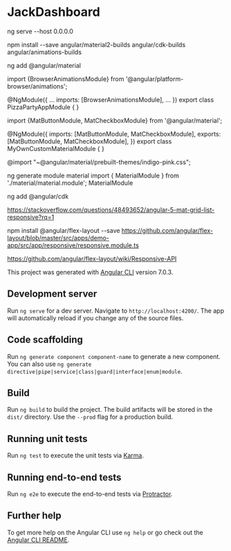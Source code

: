 # JackDashboard

ng serve --host 0.0.0.0

npm install --save angular/material2-builds angular/cdk-builds angular/animations-builds

ng add @angular/material


import {BrowserAnimationsModule} from '@angular/platform-browser/animations';

@NgModule({
  ...
  imports: [BrowserAnimationsModule],
  ...
})
export class PizzaPartyAppModule { }


import {MatButtonModule, MatCheckboxModule} from '@angular/material';

@NgModule({
  imports: [MatButtonModule, MatCheckboxModule],
  exports: [MatButtonModule, MatCheckboxModule],
})
export class MyOwnCustomMaterialModule { }


@import "~@angular/material/prebuilt-themes/indigo-pink.css";

<link href="https://fonts.googleapis.com/icon?family=Material+Icons" rel="stylesheet">

ng generate module material
import { MaterialModule } from './material/material.module';
MaterialModule

ng add @angular/cdk


https://stackoverflow.com/questions/48493652/angular-5-mat-grid-list-responsive?rq=1

npm install @angular/flex-layout --save
https://github.com/angular/flex-layout/blob/master/src/apps/demo-app/src/app/responsive/responsive.module.ts

https://github.com/angular/flex-layout/wiki/Responsive-API

This project was generated with [Angular CLI](https://github.com/angular/angular-cli) version 7.0.3.

## Development server

Run `ng serve` for a dev server. Navigate to `http://localhost:4200/`. The app will automatically reload if you change any of the source files.

## Code scaffolding

Run `ng generate component component-name` to generate a new component. You can also use `ng generate directive|pipe|service|class|guard|interface|enum|module`.

## Build

Run `ng build` to build the project. The build artifacts will be stored in the `dist/` directory. Use the `--prod` flag for a production build.

## Running unit tests

Run `ng test` to execute the unit tests via [Karma](https://karma-runner.github.io).

## Running end-to-end tests

Run `ng e2e` to execute the end-to-end tests via [Protractor](http://www.protractortest.org/).

## Further help

To get more help on the Angular CLI use `ng help` or go check out the [Angular CLI README](https://github.com/angular/angular-cli/blob/master/README.md).
